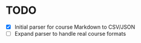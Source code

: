 # TODO

- [x] Initial parser for course Markdown to CSV/JSON
- [ ] Expand parser to handle real course formats
